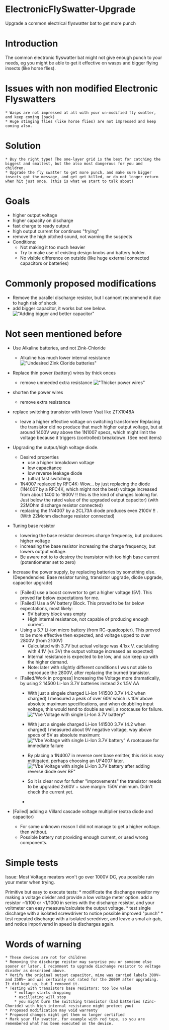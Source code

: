# ElectronicFlySwatter-Upgrade
Upgrade a common electrical flyswatter bat to get more punch

# Introduction

The common electronic flyswatter bat might not give enough punch to your needs, eg you might be able to get it effective on wasps and bigger flying insects (like horse flies).

# Issues with non modified Electronic Flyswatters

    * Wasps are not impressed at all with your un-modified fly swatter, and keep coming (back)
    * Huge stinging flies (like horse flies) are not impressed and keep coming also.

# Solution

    * Buy the right type! The one-layer grid is the best for catching the biggest and smallest, but the also most dangerous for you and children.
    * Upgrade the fly swatter to get more punch, and make sure bigger insects got the message, and get get killed, or do not longer return when hit just once. (this is what we start to talk about)

# Goals 

* higher output voltage
* higher capacity on discharge
* fast charge to ready output
* high output current for continues "frying"
* remove the high pitched sound, not warning the suspects
* Conditions:
    * Not making it too much heavier
    * Try to make use of existing design knobs and battery holder.
    * No visible difference on outside (like huge external connected capacitors or batteries)

# Commonly proposed modifications

* Remove the parallel discharge resistor, but I cannont recommend it due to hugh risk of shock
* add bigger capacitor, it works but see below. 
   !["Adding bigger and better capacitor"](pictures/IMG_9746.JPG "IMG_9746.JPG")

# Not seen mentioned before

* Use Alkaline batteries, and not Zink-Chloride
    * Alkaline has much lower internal resistance
     !["Undesired Zink Cloride batteries"](pictures/IMG_9744.JPG "IMG_9744.JPG")
* Replace thin power (battery) wires by thick onces
    * remove unneeded extra resistance
    !["Thicker power wires"](pictures/IMG_9747.JPG "IMG_9747.JPG")
* shorten the power wires
    * remove extra resistance
* replace switching transistor with lower Vsat like ZTX1048A
    * leave a higher effective voltage on switching transformer
    Replacing the transistor did no produce that much higher output voltage, but at around 1400V way above the 1N1007 specs, which might limit the voltage because it triggers (controlled) breakdown. (See next items) 
* Upgrading the output/high voltage diode.
    * Desired properties
        * use a higher breakdown voltage
        * low capacitance
        * low reverse leakage diode
        * (ultra) fast switching
    * 1N4007 replaced by RFC4K:  Wow... by just replacing the diode (1N4007 by a RFC4K, which might not the best) voltage increased from about 1400 to 1900V !! this is the kind of changes looking for. Just below the rated value of the upgraded output capacitor) (with 22MOhm discharge resistor connected)
    * replacing the 1N4007 by a 2CL73A diode produces even 2100V !! . (With 22Mohm discharge resistor connected)
* Tuning base resistor
    * lowering the base resistor decreses charge frequency, but produces higher voltage
    * increasing the base resistor increasing the charge frequency, but lowers output voltage.
    * Be aware not to to destroy the transistor with too high base current (potentiometer set to zero)
* Increase the power supply, by replacing batteries by something else. (Dependencies: Base resistor tuning, transistor upgrade, diode upgrade, capacitor upgrade)
    * [Failed] use a boost convertor to get a higher voltage (5V). This proved far below expectations for me.
    * [Failed] Use a 9V battery Block. This proved to be far below expectations, most likely:
        * 9V battery block was empty
        * High internal resistance, not capable of producing enough current.
    * Using a 3.7 Li-ion micro battery (from RC-quadcopter). This proved to be more effective then expected, and voltage upped to over 2800V (from 2100V) 
        * Calculated with 3.7V but actual voltage was 4.1xx V. caclulating with 4.1V (vs 3V) the output voltsage increased as expected)
        * Internal resistance is expected to be low, and can keep up with the higher demand.
        * Note: later with slightly different conditions I was not able to reproduce the 2800V, after replacing the burned transistor.
    * [Failed/Work in progress] Increasing the Voltage more dramatically, by using 2 14500 Li-Ion 3.7V batteries instead 2x 1.5V AA
        * With just a singele charged Li-ion 141500 3.7V (4.2 when charged) I measured a peak of over 60V which is 10V above absolute maximum specifications, and when doubbling input voltage, this would tend to double as well, a rootcause for failure.
           !["Vce Voltage with single Li-Ion 3.7V battery"](pictures/DS1Z_QuickPrint56.bmp "DS1Z_QuickPrint56.bmp")

        * With just a singele charged Li-ion 141500 3.7V (4.2 when charged) I measured about 9V negative voltage, way above specs of 5V as absolute maximum: 
           !["Vbe Voltage with single Li-Ion 3.7V battery"](pictures/DS1Z_QuickPrint57.bmp "DS1Z_QuickPrint57.bmp")
           A rootcause for immediate failure
        * By placing a 1N4007 in reverse over base emitter, this risk is easy mittigated, perhaps choosing an UF4007 later.
        !["Vbe Voltage with single Li-Ion 3.7V battery after adding reverse diode over BE"](pictures/DS1Z_QuickPrint58.bmp "DS1Z_QuickPrint58.bmp")

        * So it is clear now for futher "improvements" the transistor needs to be upgraded 2x60V + save margin: 150V minimum. Didn't check the current yet.
        * 
  
* [Failed] adding a Villard cascade voltage multiplier (extra diode and capacitor)
    * For some unknown reason I did not manage to get a higher voltage. then without.
    * Possible battery not providing enough current, or used wrong components.

# Simple tests

Issue: Most Voltage meaters won't go over 1000V DC, you possible ruin your meter when trying.

Primitive but easy to execute tests:
    * modificate the dischange reesitor my making a voltage divider and provide a low voltage meter option.
     add a resistor ~1/100 or ~1/1000 in series with the discharge resistor, and your voltmeter can easy measure/calculate the output voltage. 
    * test single discharge with a isolated screwdriver to notice possible improved "punch"
    * test repeated discharge with a isolated scredriver, and leave a smal air gab, and notice imporivemd in speed is discharges again.

# Words of warning

    * These devices are not for children
    * Removing the discharge reistor may surprise you or someone else sooner or later, I recomment to upgrade dischange resistor to voltage divider as described above.
    * Verify the original output capacitor, mine was carried labels 300V~  and 250V~ and was certainly not rated for the 2000V after upgrading. It did kept up, but I removed it.
    * Testing with transistors base resistors: too low value
        * voltage starts dropping
        * oscillating will stop
        * you might burn the switching transistor (bad batteries (Zinc-Choride) with high internal resistance might protect you)
    * Proposed modification may void warrenty
    * Proposed changes might get them no longer certified
    * Mark your fly swatter, for example with red tape, so you are remembered what has been executed on the device.
